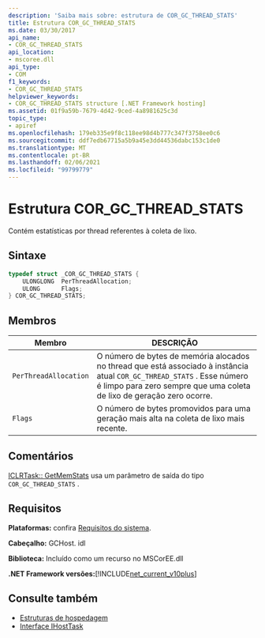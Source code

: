```yaml
---
description: 'Saiba mais sobre: estrutura de COR_GC_THREAD_STATS'
title: Estrutura COR_GC_THREAD_STATS
ms.date: 03/30/2017
api_name:
- COR_GC_THREAD_STATS
api_location:
- mscoree.dll
api_type:
- COM
f1_keywords:
- COR_GC_THREAD_STATS
helpviewer_keywords:
- COR_GC_THREAD_STATS structure [.NET Framework hosting]
ms.assetid: 01f9a59b-7679-4d42-9ced-4a8981625c3d
topic_type:
- apiref
ms.openlocfilehash: 179eb335e9f8c118ee98d4b777c347f3758ee0c6
ms.sourcegitcommit: ddf7edb67715a5b9a45e3dd44536dabc153c1de0
ms.translationtype: MT
ms.contentlocale: pt-BR
ms.lasthandoff: 02/06/2021
ms.locfileid: "99799779"
---
```

# <a name="cor_gc_thread_stats-structure"></a>Estrutura COR_GC_THREAD_STATS

Contém estatísticas por thread referentes à coleta de lixo.  
  
## <a name="syntax"></a>Sintaxe  
  
```cpp  
typedef struct _COR_GC_THREAD_STATS {  
    ULONGLONG  PerThreadAllocation;
    ULONG      Flags;
} COR_GC_THREAD_STATS;  
```  
  
## <a name="members"></a>Membros  
  
|Membro|DESCRIÇÃO|  
|------------|-----------------|  
|`PerThreadAllocation`|O número de bytes de memória alocados no thread que está associado à instância atual `COR_GC_THREAD_STATS` . Esse número é limpo para zero sempre que uma coleta de lixo de geração zero ocorre.|  
|`Flags`|O número de bytes promovidos para uma geração mais alta na coleta de lixo mais recente.|  
  
## <a name="remarks"></a>Comentários  

 [ICLRTask:: GetMemStats](iclrtask-getmemstats-method.md) usa um parâmetro de saída do tipo `COR_GC_THREAD_STATS` .  
  
## <a name="requirements"></a>Requisitos  

 **Plataformas:** confira [Requisitos do sistema](../../get-started/system-requirements.md).  
  
 **Cabeçalho:** GCHost. idl  
  
 **Biblioteca:** Incluído como um recurso no MSCorEE.dll  
  
 **.NET Framework versões:**[!INCLUDE[net_current_v10plus](../../../../includes/net-current-v10plus-md.md)]  
  
## <a name="see-also"></a>Consulte também

- [Estruturas de hospedagem](hosting-structures.md)
- [Interface IHostTask](ihosttask-interface.md)
